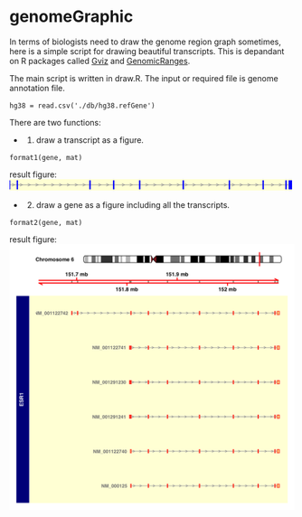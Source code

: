 # genomeGraphic
In terms of biologists need to draw the genome region graph sometimes, here is a simple script for drawing beautiful transcripts.
This is depandant on R packages called <a href='https://bioconductor.org/packages/release/bioc/html/Gviz.html'>Gviz</a> and <a href='https://bioconductor.org/packages/release/bioc/html/GenomicRanges.html'>GenomicRanges</a>.

The main script is written in draw.R.
The input or required file is genome annotation file.
```{r setup, include=FALSE}
hg38 = read.csv('./db/hg38.refGene')
```

There are two functions:
* 1. draw a transcript as a figure.
```{r}
format1(gene, mat)
```
result figure:
<img src = './result/chr6-151690495-152103273-NM_001122742-ESR1.png'>

* 2. draw a gene as a figure including all the transcripts.
```{r}
format2(gene, mat)
```
result figure:
<img src = './result/hg38_ESR1.png'>


